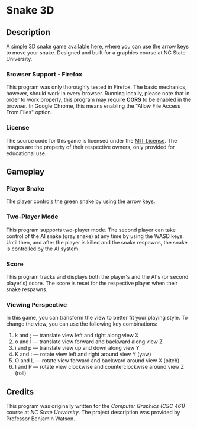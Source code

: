 # Snake 3D

## Description
A simple 3D snake game available [here](https://gagarwa.github.io/Snake3D/), where you can use the arrow keys to move your snake. Designed and built for a graphics course at NC State University.

### Browser Support - Firefox
This program was only thoroughly tested in Firefox.  The basic mechanics, however, should work in every browser.  Running locally, please note that in order to work properly, this program may require **CORS** to be enabled in the browser.  In Google Chrome, this means enabling the "Allow File Access From Files" option.

### License
The source code for this game is licensed under the [MIT License](https://mit-license.org/).  The images are the property of their respective owners, only provided for educational use.

## Gameplay

### Player Snake
The player controls the green snake by using the arrow keys.

### Two-Player Mode
This program supports two-player mode.  The second player can take control of the AI snake (gray snake) at any time by using the WASD keys.  Until then, and after the player is killed and the snake respawns, the snake is controlled by the AI system.

### Score
This program tracks and displays both the player's and the AI's (or second player's) score.  The score is reset for the respective player when their snake respawns.

### Viewing Perspective
In this game, you can transform the view to better fit your playing style.  To change the view, you can use the following key combinations:

1. k and ; — translate view left and right along view X
2. o and l — translate view forward and backward along view Z
3. i and p — translate view up and down along view Y
4. K and : — rotate view left and right around view Y (yaw)
5. O and L — rotate view forward and backward around view X (pitch)
6. I and P — rotate view clockwise and counterclockwise around view Z (roll)

## Credits
This program was originally written for the *Computer Graphics (CSC 461)* course at *NC State University*.  The project description was provided by Professor Benjamin Watson.
